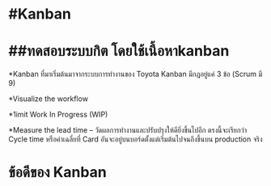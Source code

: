 #Kanban
======

##ทดสอบระบบกิต โดยใช้เนื้อหาkanban
============================
*Kanban ที่มาเริ่มต้นมาจากระบบการทำงานของ Toyota
Kanban มีกฎอยู่แค่ 3 ข้อ (Scrum มี 9)   

*Visualize the workflow    

*1imit Work In Progress (WIP)   

*Measure the lead time – วัดผลการทำงานและปรับปรุงให้ดียิ่งขึ้นไปอีก ตรงนี้จะเรียกว่า Cycle time หรือค่าเฉลี่ยที่ Card
                         อันจะอยู่บนบอร์ดตั้งแต่เริ่มต้นไปจนถึงขึ้นบน production จริง

ข้อดีของ Kanban
==============
